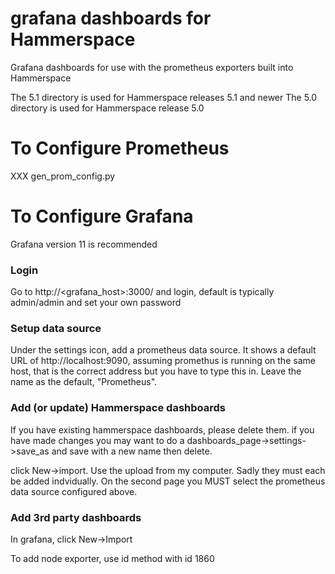 # grafana dashboards for Hammerspace
Grafana dashboards for use with the prometheus exporters built into Hammerspace

The 5.1 directory is used for Hammerspace releases 5.1 and newer
The 5.0 directory is used for Hammerspace release 5.0


# To Configure Prometheus

XXX gen_prom_config.py

# To Configure Grafana
Grafana version 11 is recommended

### Login

Go to http://<grafana_host>:3000/ and login, default is typically admin/admin and set your own password

### Setup data source

Under the settings icon, add a prometheus data source. It shows a default URL
of http://localhost:9090, assuming promethus is running on the same host, that
is the correct address but you have to type this in. Leave the name as the
default, "Prometheus".

### Add (or update) Hammerspace dashboards

If you have existing hammerspace dashboards, please delete them.  if you have
made changes you may want to do a dashboards_page->settings->save_as and save
with a new name then delete.

click New->import.  Use the upload from my computer.  Sadly they must each be
added indvidually.  On the second page you MUST select the prometheus data
source configured above.

### Add 3rd party dashboards

In grafana, click New->Import

To add node exporter, use id method with id 1860
